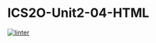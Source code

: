 # ICS2O-Unit2-04-HTML
 [![linter](https://github.com/Aiden-Kwong/ICS2O-Unit2-04-HTML/workflows/linter/badge.svg)](https://github.com/marketplace/actions/super-linter)
